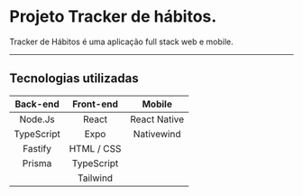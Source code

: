 # Projeto Tracker de hábitos.

Tracker de Hábitos é uma aplicação full stack web e mobile.

___________________________________________________________
## Tecnologias utilizadas

|   Back-end     | Front-end     | Mobile       |
| :------------: | :-----------: |:-----------: |
| Node.Js        | React         | React Native |
| TypeScript     | Expo          | Nativewind   |
| Fastify        | HTML / CSS    |              |
| Prisma         | TypeScript    |              |
|                | Tailwind      |              |




